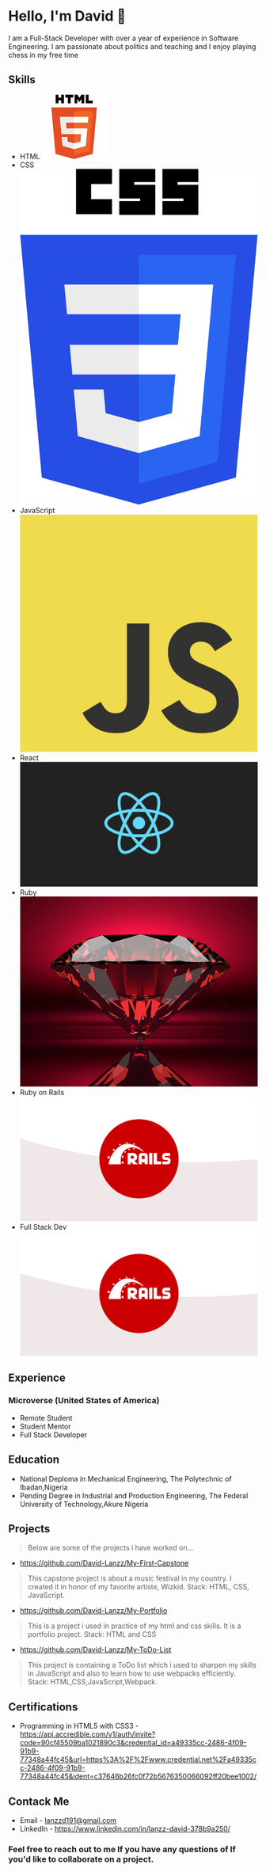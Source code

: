 # Hello, I'm David 👋

I am a Full-Stack Developer with over a year of experience in Software Engineering.
I am passionate about politics and teaching and I enjoy playing chess in my free time

## Skills

- HTML  ![Alt text](html.png)
- CSS  ![Alt text](css.png)
- JavaScript  ![Alt text](JavaScript-logo.png)
- React  ![Alt text](react.png)
- Ruby  ![Alt text](ruby.jpg)
- Ruby on Rails ![Alt text](rails.png)
- Full Stack Dev  ![Alt text](rails.png)

## Experience
### Microverse (United States of America)

- Remote Student
- Student Mentor
- Full Stack Developer

## Education

- National Deploma in Mechanical Engineering, The Polytechnic of Ibadan,Nigeria
- Pending Degree in Industrial and Production Engineering, The Federal University of Technology,Akure Nigeria

## Projects
> Below are some of the projects i have worked on...

- https://github.com/David-Lanzz/My-First-Capstone
> This capstone project is about a music festival in my country. I created it in honor of my favorite artiste, Wizkid. Stack: HTML, CSS, JavaScript.

- https://github.com/David-Lanzz/My-Portfolio
> This is a project i used in practice of my html and css skills. It is a portfolio project. Stack: HTML and CSS

- https://github.com/David-Lanzz/My-ToDo-List
> This project is containing a ToDo list which i used to sharpen my skills in JavaScript and also to learn how to use webpacks efficiently. Stack: HTML,CSS,JavaScript,Webpack.

## Certifications

- Programming in HTML5 with CSS3 - https://api.accredible.com/v1/auth/invite?code=90cf45509ba1021890c3&credential_id=a49335cc-2486-4f09-91b9-77348a44fc45&url=https%3A%2F%2Fwww.credential.net%2Fa49335cc-2486-4f09-91b9-77348a44fc45&ident=c37646b26fc0f72b5676350066092ff20bee1002/

## Contack Me

- Email - lanzzd191@gmail.com
- LinkedIn - https://www.linkedin.com/in/lanzz-david-378b9a250/


### Feel free to reach out to me If you have any questions of If you'd like to collaborate on a project.